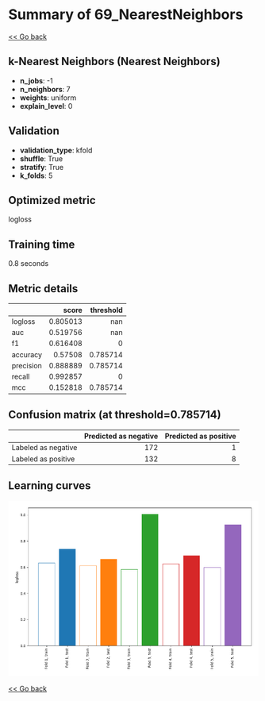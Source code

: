 # Summary of 69_NearestNeighbors

[<< Go back](../README.md)


## k-Nearest Neighbors (Nearest Neighbors)
- **n_jobs**: -1
- **n_neighbors**: 7
- **weights**: uniform
- **explain_level**: 0

## Validation
 - **validation_type**: kfold
 - **shuffle**: True
 - **stratify**: True
 - **k_folds**: 5

## Optimized metric
logloss

## Training time

0.8 seconds

## Metric details
|           |    score |   threshold |
|:----------|---------:|------------:|
| logloss   | 0.805013 |  nan        |
| auc       | 0.519756 |  nan        |
| f1        | 0.616408 |    0        |
| accuracy  | 0.57508  |    0.785714 |
| precision | 0.888889 |    0.785714 |
| recall    | 0.992857 |    0        |
| mcc       | 0.152818 |    0.785714 |


## Confusion matrix (at threshold=0.785714)
|                     |   Predicted as negative |   Predicted as positive |
|:--------------------|------------------------:|------------------------:|
| Labeled as negative |                     172 |                       1 |
| Labeled as positive |                     132 |                       8 |

## Learning curves
![Learning curves](learning_curves.png)

[<< Go back](../README.md)
